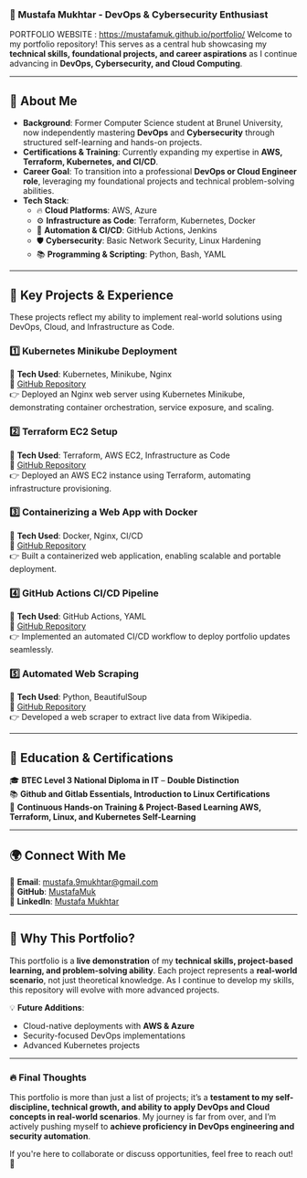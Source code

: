 ### **📌 Mustafa Mukhtar - DevOps & Cybersecurity Enthusiast**  
PORTFOLIO WEBSITE : https://mustafamuk.github.io/portfolio/
Welcome to my portfolio repository! This serves as a central hub showcasing my **technical skills, foundational projects, and career aspirations** as I continue advancing in **DevOps, Cybersecurity, and Cloud Computing**.

---

## **🔹 About Me**  

- **Background**: Former Computer Science student at Brunel University, now independently mastering **DevOps** and **Cybersecurity** through structured self-learning and hands-on projects.
- **Certifications & Training**: Currently expanding my expertise in **AWS, Terraform, Kubernetes, and CI/CD**.
- **Career Goal**: To transition into a professional **DevOps or Cloud Engineer role**, leveraging my foundational projects and technical problem-solving abilities.
- **Tech Stack**:  
  - 🔥 **Cloud Platforms**: AWS, Azure  
  - ⚙ **Infrastructure as Code**: Terraform, Kubernetes, Docker  
  - 🚀 **Automation & CI/CD**: GitHub Actions, Jenkins  
  - 🛡 **Cybersecurity**: Basic Network Security, Linux Hardening  
  - 📚 **Programming & Scripting**: Python, Bash, YAML  

---

## **🚀 Key Projects & Experience**
These projects reflect my ability to implement real-world solutions using DevOps, Cloud, and Infrastructure as Code.

### **1️⃣ Kubernetes Minikube Deployment**  
📌 **Tech Used**: Kubernetes, Minikube, Nginx  
🔗 [GitHub Repository](https://github.com/MustafaMuk/Kubernetes-Minikube-Deployment)  
👉 Deployed an Nginx web server using Kubernetes Minikube, demonstrating container orchestration, service exposure, and scaling.

### **2️⃣ Terraform EC2 Setup**  
📌 **Tech Used**: Terraform, AWS EC2, Infrastructure as Code  
🔗 [GitHub Repository](https://github.com/MustafaMuk/Terraform-EC2-Setup)  
👉 Deployed an AWS EC2 instance using Terraform, automating infrastructure provisioning.

### **3️⃣ Containerizing a Web App with Docker**  
📌 **Tech Used**: Docker, Nginx, CI/CD  
🔗 [GitHub Repository](https://github.com/MustafaMuk/Containerizing-a-Simple-Web-App)  
👉 Built a containerized web application, enabling scalable and portable deployment.

### **4️⃣ GitHub Actions CI/CD Pipeline**  
📌 **Tech Used**: GitHub Actions, YAML  
🔗 [GitHub Repository](https://github.com/MustafaMuk/portfolio)  
👉 Implemented an automated CI/CD workflow to deploy portfolio updates seamlessly.

### **5️⃣ Automated Web Scraping**  
📌 **Tech Used**: Python, BeautifulSoup  
🔗 [GitHub Repository](https://github.com/MustafaMuk/Py-WebScraper)  
👉 Developed a web scraper to extract live data from Wikipedia.

---

## **🔹 Education & Certifications**  
🎓 **BTEC Level 3 National Diploma in IT** – **Double Distinction**  
📚 **Github and Gitlab Essentials, Introduction to Linux Certifications**  
🚀 **Continuous Hands-on Training & Project-Based Learning AWS, Terraform, Linux, and Kubernetes Self-Learning**  

---

## **🌍 Connect With Me**  
📧 **Email**: [mustafa.9mukhtar@gmail.com](mailto:mustafa.9mukhtar@gmail.com)  
🔗 **GitHub**: [MustafaMuk](https://github.com/MustafaMuk)  
💼 **LinkedIn**: [Mustafa Mukhtar](https://www.linkedin.com/in/mustafa-mukhtar-728414234/)

---

## **📌 Why This Portfolio?**  
This portfolio is a **live demonstration** of my **technical skills, project-based learning, and problem-solving ability**. Each project represents a **real-world scenario**, not just theoretical knowledge. As I continue to develop my skills, this repository will evolve with more advanced projects.

💡 **Future Additions**:  
- Cloud-native deployments with **AWS & Azure**  
- Security-focused DevOps implementations  
- Advanced Kubernetes projects  

---

### **🔥 Final Thoughts**  
This portfolio is more than just a list of projects; it’s a **testament to my self-discipline, technical growth, and ability to apply DevOps and Cloud concepts in real-world scenarios**. My journey is far from over, and I’m actively pushing myself to **achieve proficiency in DevOps engineering and security automation**.

If you're here to collaborate or discuss opportunities, feel free to reach out! 🚀


